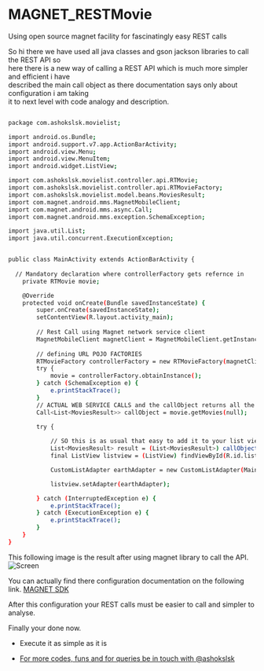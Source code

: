 # MAGNET_RESTMovie
Using open source magnet facility for fascinatingly easy REST calls

So hi there we have used all java classes and gson jackson libraries to call the REST API so   
here there is a new way of calling a REST API which is much more simpler and efficient i have   
described the main call object as there documentation says only about configuration i am taking   
it to next level with code analogy and description.

```sh

package com.ashokslsk.movielist;

import android.os.Bundle;
import android.support.v7.app.ActionBarActivity;
import android.view.Menu;
import android.view.MenuItem;
import android.widget.ListView;

import com.ashokslsk.movielist.controller.api.RTMovie;
import com.ashokslsk.movielist.controller.api.RTMovieFactory;
import com.ashokslsk.movielist.model.beans.MoviesResult;
import com.magnet.android.mms.MagnetMobileClient;
import com.magnet.android.mms.async.Call;
import com.magnet.android.mms.exception.SchemaException;

import java.util.List;
import java.util.concurrent.ExecutionException;


public class MainActivity extends ActionBarActivity {
  
  // Mandatory declaration where controllerFactory gets refernce in  
    private RTMovie movie;

    @Override
    protected void onCreate(Bundle savedInstanceState) {
        super.onCreate(savedInstanceState);
        setContentView(R.layout.activity_main);
        
        // Rest Call using Magnet network service client
        MagnetMobileClient magnetClient = MagnetMobileClient.getInstance(getApplicationContext());
        
        // defining URL POJO FACTORIES
        RTMovieFactory controllerFactory = new RTMovieFactory(magnetClient);
        try {
            movie = controllerFactory.obtainInstance();
        } catch (SchemaException e) {
            e.printStackTrace();
        }
        // ACTUAL WEB SERVICE CALLS and the callObject returns all the JSON nodes.
        Call<List<MoviesResult>> callObject = movie.getMovies(null);

        try {
        
            // SO this is as usual that easy to add it to your list view with the custom adapter
            List<MoviesResult> result = (List<MoviesResult>) callObject.get();
            final ListView listview = (ListView) findViewById(R.id.list);

            CustomListAdapter earthAdapter = new CustomListAdapter(MainActivity.this,result);

            listview.setAdapter(earthAdapter);

        } catch (InterruptedException e) {
            e.printStackTrace();
        } catch (ExecutionException e) {
            e.printStackTrace();
        }
    }
}


```

This following image is the result after using magnet library to call the API.
![Screen](https://github.com/ashokslsk/MAGNET_RESTMovie/blob/master/Magnet%20Rest%20parsing/MovieList/screen/screen.png)

You can actually find there configuration documentation on the following link.
[MAGNET SDK](https://docs.magnet.com/rest2mobile/setup-for-android/)

After this configuration your REST calls must be easier to call and simpler to analyse.



Finally your done now.

- Execute it as simple as it is 

* [For more codes, funs and for queries be in touch with @ashokslsk ](https://github.com/ashokslsk)



